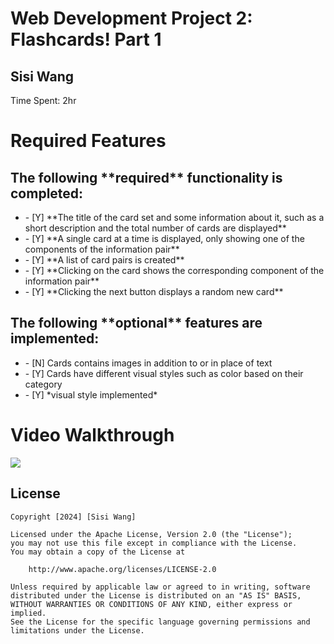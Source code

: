 # Web Development Project 2: Flashcards! Part 1
<h2>Sisi Wang</h2>
<p>Time Spent: 2hr</p>

# Required Features
<h2>The following **required** functionality is completed:</h2>
<ul>
  <li>
    - [Y] **The title of the card set and some information about it, such as a short description and the total number of cards are displayed**    
 </li>
  <li>
    - [Y] **A single card at a time is displayed, only showing one of the components of the information pair**
  </li>
  <li>
    - [Y] **A list of card pairs is created**
  </li>
  <li>
    - [Y] **Clicking on the card shows the corresponding component of the information pair**
  </li>
  <li>
    - [Y] **Clicking the next button displays a random new card**
  </li>
</ul>

<h2>The following **optional** features are implemented:</h2>
<ul>
  <li>- [N] Cards contains images in addition to or in place of text</li>
  <li>- [Y] Cards have different visual styles such as color based on their category</li>
  <li> - [Y] *visual style implemented*</li>
</ul>

# Video Walkthrough

<img style="max-width:300px;" src="https://cdn.loom.com/sessions/thumbnails/c5d02509e2bb4360946f7c5ba94da47b-with-play.gif">

## License

    Copyright [2024] [Sisi Wang]

    Licensed under the Apache License, Version 2.0 (the "License");
    you may not use this file except in compliance with the License.
    You may obtain a copy of the License at

        http://www.apache.org/licenses/LICENSE-2.0

    Unless required by applicable law or agreed to in writing, software
    distributed under the License is distributed on an "AS IS" BASIS,
    WITHOUT WARRANTIES OR CONDITIONS OF ANY KIND, either express or implied.
    See the License for the specific language governing permissions and
    limitations under the License.
